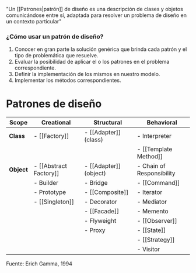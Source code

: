 "Un [[Patrones|patrón]] de diseño es una descripción de clases y objetos comunicándose entre sí, adaptada para resolver un problema de diseño en un contexto particular" 

### ¿Cómo usar un patrón de diseño?
1. Conocer en gran parte la solución genérica que brinda cada patrón y el tipo de problemática que resuelve.
2. Evaluar la posibilidad de aplicar el o los patrones en el problema correspondiente.
3. Definir la implementación de los mismos en nuestro modelo.
4. Implementar los métodos correspondientes.

# Patrones de diseño
| Scope      | Creational            | Structural            | Behavioral                    |
|------------|-----------------------|-----------------------|-------------------------------|
| **Class**  | - [[Factory]]         | - [[Adapter]] (class) | - Interpreter                 |
|            |                       |                       | - [[Template Method]]         |
| **Object** | - [[Abstract Factory]]| - [[Adapter]] (object)| - Chain of Responsibility     |
|            | - Builder             | - Bridge              | - [[Command]]                 |
|            | - Prototype           | - [[Composite]]       | - Iterator                    |
|            | - [[Singleton]]       | - Decorator           | - Mediator                    |
|            |                       | - [[Facade]]          | - Memento                     |
|            |                       | - Flyweight           | - [[Observer]]                |
|            |                       | - Proxy               | - [[State]]                   |
|            |                       |                       | - [[Strategy]]                |
|            |                       |                       | - Visitor                     |

Fuente: Erich Gamma, 1994


